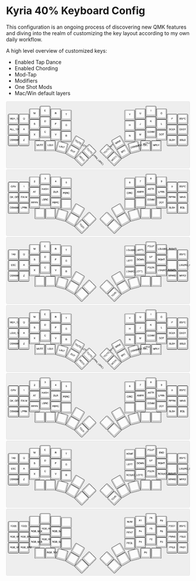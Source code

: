 # Kyria 40% Keyboard Config
This configuration is an ongoing process of discovering new QMK features and diving into the realm of customizing the key layout according to my own daily workflow.

A high level overview of customized keys:
- Enabled Tap Dance
- Enabled Chording
- Mod-Tap
- Modifiers
- One Shot Mods
- Mac/Win default layers

![keyboard image](https://raw.githubusercontent.com/jtuyen/qmk_kyria/main/keyboard-layout.png)
![keyboard image](https://raw.githubusercontent.com/jtuyen/qmk_kyria/main/keyboard-layout(1).png)
![keyboard image](https://raw.githubusercontent.com/jtuyen/qmk_kyria/main/keyboard-layout(2).png)
![keyboard image](https://raw.githubusercontent.com/jtuyen/qmk_kyria/main/keyboard-layout(3).png)
![keyboard image](https://raw.githubusercontent.com/jtuyen/qmk_kyria/main/keyboard-layout(4).png)
![keyboard image](https://raw.githubusercontent.com/jtuyen/qmk_kyria/main/keyboard-layout(5).png)
![keyboard image](https://raw.githubusercontent.com/jtuyen/qmk_kyria/main/keyboard-layout(6).png)